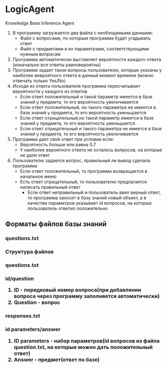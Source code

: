 # LogicAgent
Knowledge Base Inference Agent

<ol>
<li>В программу загружается два файла с необходимыми данными:
  <ul>
  <li>Файл с вопросами, по которым программа будет угадывать ответ
  <li>Файл с предметами и их параметрами, соответствующими нужным вопросам
  </ul>
<li>Программа автоматически выставляет вероятности каждого ответа (изначально все ответы равновероятны)
<li>Программа задает такие вопросы пользователю, которые указаны у наиболее вевроятного ответа в данный момент времени (можно отвечать только Yes/No)
<li>Исходя из ответа пользователя программа пересчитывает вероятности у каждого из ответов
  <ul>
  <li>Если ответ положительный и такой параметр имеется в базе знаний у предмета, то его вероятность увеличивается  
  <li>Если ответ положительный, но такого параметра не имеется в базе знаний у предмета, то его вероятность уменьшается
  <li>Если ответ отрицательный,но такой параметр имеется в базе знаний у предмета, то его вероятность уменьшается
  <li>Если ответ отрицательный и такого параметра не имеется в базе знаний у предмета, то его вероятность увеличивается
  </ul>
<li>Программа дает свой ответ при условии если:
  <ul>
  <li>Вероятность больше или равна 0.7
  <li>У наиболее вероятного ответа не осталось вопросов, на которые не дали ответ
  </ul>
<li>Пользователю задается вопрос, правильный ли вывод сделала программа
  <ul>
    <li>Если ответ положительный, то программа возвращается в начальное меню
    <li>Есть ответ отрицательный, то пользователю предлагается написать правильный ответ
      <ul>
       <li>Если ответ неправильный и пользователь ввел верный ответ, то программа заносит в базу знаний новый объект, а в качестве параметров указывает id вопросов, на которые пользователь ответил положительно
      </ul>
  </ul>
</ol>

<h2>Форматы файлов базы знаний</h3>
<h3>questions.txt<h3>
Структура файлов
  <h3>questions.txt<h3>
  <p><div>id/question</div>
  <ol>
  <li>ID - порядковый номер вопроса(при добавлении вопроса через программу заполняется автоматически)
  <li>Question - вопрос
  </ol>
  
  <h3>responses.txt<h3>
  <p><div>id parameters/answer</div>
  <ol>
  <li>ID parameters - набор параметров(id вопросов из файла question.txt, на которые можно дать положительный ответ)
  <li>Answer - предмет(ответ по базе)
  </ol>
  
